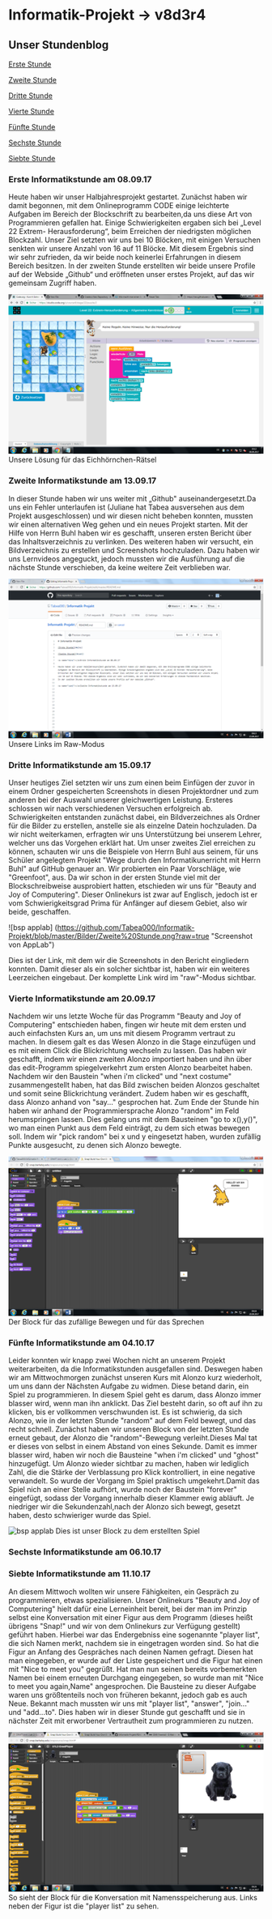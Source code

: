 # Informatik-Projekt -> v8d3r4

## Unser Stundenblog

[Erste Stunde](#eins)

[Zweite Stunde](#zwei)

[Dritte Stunde](#drei)

[Vierte Stunde](#vier)

[Fünfte Stunde](#fünf)

[Sechste Stunde](#sechs)

[Siebte Stunde](#sieben)


### <a name="eins"></a>Erste Informatikstunde am 08.09.17 

Heute haben wir unser Halbjahresprojekt gestartet. Zunächst haben wir damit begonnen, mit dem Onlineprogramm CODE einige leichterte Aufgaben im Bereich der Blockschrift zu bearbeiten,da uns diese Art von Programmieren gefallen hat. Einige Schwierigkeiten ergaben sich bei „Level 22 Extrem- Herausforderung“, beim Erreichen der niedrigsten möglichen Blockzahl. Unser Ziel setzten wir uns bei 10 Blöcken, mit einigen Versuchen senkten wir unsere Anzahl von 16 auf 11 Blöcke. Mit diesem Ergebnis sind wir sehr zufrieden, da wir beide noch keinerlei Erfahrungen in diesem Bereich besitzen.
In der zweiten Stunde erstellten wir beide unsere Profile auf der Webside „Github“ und eröffneten unser erstes Projekt, auf das wir gemeinsam Zugriff haben.

![bsp applab](https://github.com/Tabea000/Informatik-Projekt/blob/master/Bilder/Erste%20Stunde.png?raw=true "Screenshot von AppLab")
Unsere Lösung für das Eichhörnchen-Rätsel

### <a name="zwei"></a>Zweite Informatikstunde am 13.09.17

In dieser Stunde haben wir uns weiter mit „Github" auseinandergesetzt.Da uns ein Fehler unterlaufen ist (Juliane hat Tabea ausversehen aus dem Projekt ausgeschlossen) und wir diesen nicht beheben konnten, mussten wir einen alternativen Weg gehen und ein neues Projekt starten. Mit der Hilfe von Herrn Buhl haben wir es geschafft, unseren ersten Bericht über das Inhaltsverzeichnis zu verlinken. Des weiteren haben wir versucht, ein Bildverzeichnis zu erstellen und Screenshots hochzuladen. Dazu haben wir uns Lernvideos angeguckt, jedoch mussten wir die Ausführung auf die nächste Stunde verschieben, da keine weitere Zeit verblieben war. 

![bsp applab](https://github.com/Tabea000/Informatik-Projekt/blob/master/Bilder/Zweite%20Stunde.png?raw=true "Screenshot von AppLab")
Unsere Links im Raw-Modus

### <a name="drei"></a>Dritte Informatikstunde am 15.09.17 

Unser heutiges Ziel setzten wir uns zum einen beim Einfügen der zuvor in einem Ordner gespeicherten Screenshots in diesen Projektordner und zum anderen bei der Auswahl unserer gleichwertigen Leistung. Ersteres schlossen wir nach verschiedenen Versuchen erfolgreich ab. Schwierigkeiten entstanden zunächst dabei, ein Bildverzeichnes als Ordner für die Bilder zu erstellen, anstelle sie als einzelne Datein hochzuladen. Da wir nicht weiterkamen, erfragten wir uns Unterstützung bei unserem Lehrer, welcher uns das Vorgehen erklärt hat. Um unser zweites Ziel erreichen zu können, schauten wir uns die Beispiele von Herrn Buhl aus seinem, für uns Schüler angelegtem Projekt "Wege durch den Informatikunerricht mit Herrn Buhl" auf GitHub genauer an. Wir probierten ein Paar Vorschläge, wie "Greenfoot", aus. Da wir schon in der ersten Stunde viel mit der Blockschreibweise ausprobiert hatten, etschieden wir uns für "Beauty and Joy of Computering". Dieser Onlinekurs ist zwar auf Englisch, jedoch ist er vom Schwierigkeitsgrad Prima für Anfänger auf diesem Gebiet, also wir beide, geschaffen.  

![bsp applab] (https://github.com/Tabea000/Informatik-Projekt/blob/master/Bilder/Zweite%20Stunde.png?raw=true "Screenshot von AppLab")

Dies ist der Link, mit dem wir die Screenshots in den Bericht eingliedern konnten. Damit dieser als ein solcher sichtbar ist, haben wir ein weiteres Leerzeichen eingebaut. Der komplette Link wird im "raw"-Modus sichtbar.

### <a name="vier"></a>Vierte Informatikstunde am 20.09.17 

Nachdem wir uns letzte Woche für das Programm "Beauty and Joy of Computering" entschieden haben, fingen wir heute mit dem ersten und auch einfachsten Kurs an, um uns mit diesem Programm vertraut zu machen. In diesem galt es das Wesen Alonzo in die Stage einzufügen und es mit einem Click die Blickrichtung wechseln zu lassen. Das haben wir geschafft, indem wir einen zweiten Alonzo importiert haben und ihn über das edit-Programm spiegelverkehrt zum ersten Alonzo bearbeitet haben. Nachdem wir den Baustein "when i'm clicked" und "next costume" zusammengestellt haben, hat das Bild zwischen beiden Alonzos geschaltet und somit seine Blickrichtung verändert. Zudem haben wir es geschafft, dass Alonzo anhand von "say..." gesprochen hat. Zum Ende der Stunde hin haben wir anhand der Programmiersprache Alonzo "random" im Feld herumspringen lassen. Dies gelang uns mit dem Bausteinen "go to x(),y()", wo man einen Punkt aus dem Feld einträgt, zu dem sich etwas bewegen soll. Indem wir "pick random" bei x und y eingesetzt haben, wurden zufällig Punkte ausgesucht, zu denen sich Alonzo bewegte.

![bsp applab](https://raw.githubusercontent.com/Tabea000/Informatik-Projekt/master/Bilder/Dritte%20Stunde3..png "Screenshot von AppLab")
Der Block für das zufällige Bewegen und für das Sprechen 

### <a name="fünf"></a>Fünfte Informatikstunde am 04.10.17

Leider konnten wir knapp zwei Wochen nicht an unserem Projekt weiterarbeiten, da die Informatikstunden ausgefallen sind. Deswegen haben wir am Mittwochmorgen zunächst unseren Kurs mit Alonzo kurz wiederholt, um uns dann der Nächsten Aufgabe zu widmen. Diese betand darin, ein Spiel zu programmieren. In diesem Spiel geht es darum, dass Alonzo immer blasser wird, wenn man ihn anklickt. Das Ziel besteht darin, so oft auf ihn zu klicken, bis er vollkommen verschwunden ist. Es ist schwierig, da sich Alonzo, wie in der letzten Stunde "random" auf dem Feld bewegt, und das recht schnell.
Zunächst haben wir unseren Block von der letzten Stunde erneut gebaut, der Alonzo die "random"-Bewegung verleiht.Dieses Mal tat er dieses von selbst in einem Abstand von eines Sekunde. Damit es immer blasser wird, haben wir noch die Bausteine "when i'm clicked" und "ghost" hinzugefügt. Um Alonzo wieder sichtbar zu machen, haben wir lediglich Zahl, die die Stärke der Verblassung pro Klick kontrolliert, in eine negative verwandelt. So wurde der Vorgang im Spiel praktisch umgekehrt.Damit das Spiel nich an einer Stelle aufhört, wurde noch der Baustein "forever" eingefügt, sodass der Vorgang innerhalb dieser Klammer ewig abläuft. 
Je niedriger wir die Sekundenzahl,nach der Alonzo sich bewegt, gesetzt haben, desto schwieriger wurde das Spiel.  

![bsp applab](https://github.com/Tabea000/Informatik-Projekt/blob/master/Bilder/Fünfte%20Stunde.png?raw=true "Screenshot von AppLab")
Dies ist unser Block zu dem erstellten Spiel


### <a name="sechs"></a>Sechste Informatikstunde am 06.10.17


### <a name="sieben"></a>Siebte Informatikstunde am 11.10.17

An diesem Mittwoch wollten wir unsere Fähigkeiten, ein Gespräch zu programmieren, etwas spezialisieren. Unser Onlinekurs "Beauty and Joy of Computering" hielt dafür eine Lerneinheit bereit, bei der man im Prinzip selbst eine Konversation mit einer Figur aus dem Programm (dieses heißt übrigens "Snap!" und wir von dem Onlinekurs zur Verfügung gestellt) geführt haben. Hierbei war das Endergebniss eine sogenannte "player list", die sich Namen merkt, nachdem sie in eingetragen worden sind. So hat die Figur an Anfang des Gespräches nach deinen Namen gefragt. Diesen hat man eingegeben, er wurde auf der Liste gespeichert und die Figur hat einen mit "Nice to meet you" gegrüßt. Hat man nun seinen bereits vorbemerkten Namen bei einem erneuten Durchgang eingegeben, so wurde man mit "Nice to meet you again,Name" angesprochen. 
Die Bausteine zu dieser Aufgabe waren uns größtenteils noch von früheren bekannt, jedoch gab es auch Neue. Bekannt mach mussten wir uns mit "player list", "answer", "join..." und "add...to". Dies haben wir in dieser Stunde gut geschafft und sie in nächster Zeit mit erworbener Vertrautheit zum programmieren zu nutzen.

![bsp applab](https://github.com/Tabea000/Informatik-Projekt/blob/master/Bilder/7.%20Stunde.png?raw=true "Screenshot von AppLab")
So sieht der Block für die Konversation mit Namensspeicherung aus. Links neben der Figur ist die "player list" zu sehen. 




